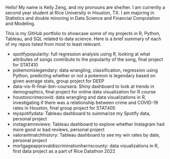 Hello! My name is Kelly Zeng, and my pronouns are she/her. I am currently a second year student at Rice University in Houston, TX. I am majoring in Statistics and double minoring in Data Science and Financial Computation and Modeling.

This is my GitHub portfolio to showcase some of my projects in R, Python, Tableau, and SQL related to data science. Here is a brief summary of each of my repos listed from most to least relevant.

- spotifypopularity: full regression analysis using R, looking at what attributes of songs contribute to the popularity of the song, final project for STAT410
- pokemonislegendary: data wrangling, classification, regression using Python, predicting whether or not a pokemon is legendary based on given average stats, group project for DEEP
- data-vis-R-final-ibm-coursera: Shiny dashboard to look at trends in demographics, final project for online data visualization for R course
- houstoncrimecovid: data wrangling and data visualizations in R, investigating if there was a relationship between crime and COVID-19 rates in Houston, final group project for STAT405
- myspotifydata: Tableau dashboard to summarize my Spotify data, personal project 
- instagramreviews: Tableau dashboard to explore whether Instagram had more good or bad reviews, personal project
- valorantmatchhistory: Tableau dashboard to see my win rates by date, personal project
- mortgageapprovaldiscriminationharriscounty: data visualizations in R, first data project as a part of Rice Datathon 2022



